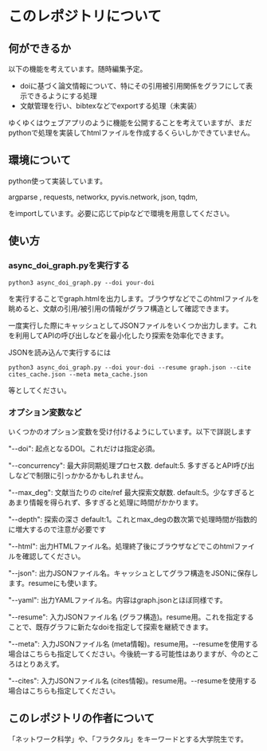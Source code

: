 # このレポジトリについて
## 何ができるか
以下の機能を考えています。随時編集予定。
- doiに基づく論文情報について、特にその引用被引用関係をグラフにして表示できるようにする処理
- 文献管理を行い、bibtexなどでexportする処理（未実装）

ゆくゆくはウェブアプリのように機能を公開することを考えていますが、まだpythonで処理を実装してhtmlファイルを作成するくらいしかできていません。

## 環境について
python使って実装しています。

argparse , 
requests, 
networkx, 
pyvis.network, 
json, 
tqdm, 

をimportしています。必要に応じてpipなどで環境を用意してください。

## 使い方
### async_doi_graph.pyを実行する
```
python3 async_doi_graph.py --doi your-doi
```
を実行することでgraph.htmlを出力します。ブラウザなどでこのhtmlファイルを眺めると、文献の引用/被引用の情報がグラフ構造として確認できます。

一度実行した際にキャッシュとしてJSONファイルをいくつか出力します。これを利用してAPIの呼び出しなどを最小化したり探索を効率化できます。

JSONを読み込んで実行するには
```
python3 async_doi_graph.py --doi your-doi --resume graph.json --cite cites_cache.json --meta meta_cache.json
```

等としてください。

### オプション変数など
いくつかのオプション変数を受け付けるようにしています。以下で詳説します


"--doi": 起点となるDOI。これだけは指定必須。

"--concurrency": 最大非同期処理プロセス数. default:5. 多すぎるとAPI呼び出しなどで制限に引っかかるかもしれません。

"--max_deg": 文献当たりの cite/ref 最大探索文献数. default:5。少なすぎるとあまり情報を得られず、多すぎると処理に時間がかかります。

"--depth": 探索の深さ default:1。これとmax_degの数次第で処理時間が指数的に増大するので注意が必要です

"--html": 出力HTMLファイル名。処理終了後にブラウザなどでこのhtmlファイルを確認してください。

"--json": 出力JSONファイル名。キャッシュとしてグラフ構造をJSONに保存します。resumeにも使います。

"--yaml": 出力YAMLファイル名。内容はgraph.jsonとほぼ同様です。

"--resume": 入力JSONファイル名 (グラフ構造)。resume用。これを指定することで、既存グラフに新たなdoiを指定して探索を継続できます。

"--meta": 入力JSONファイル名 (meta情報)。resume用。--resumeを使用する場合はこちらも指定してください。今後統一する可能性はありますが、今のところはとりあえず。

"--cites": 入力JSONファイル名 (cites情報)。resume用。--resumeを使用する場合はこちらも指定してください。

## このレポジトリの作者について
「ネットワーク科学」や、「フラクタル」をキーワードとする大学院生です。